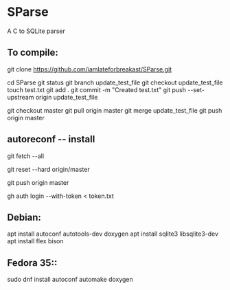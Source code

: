 # SParse
A C to SQLite parser

To compile:
-----------

git clone https://github.com/iamlateforbreakast/SParse.git

cd SParse
git status
git branch update_test_file
git checkout update_test_file
touch test.txt
git add .
git commit -m "Created test.txt"
git push --set-upstream origin update_test_file

git checkout master
git pull origin master
git merge update_test_file
git push origin master

autoreconf -- install
--------------------------------
git fetch --all

git reset --hard origin/master

git push origin master


gh auth login --with-token < token.txt

Debian:
-------
apt install autoconf autotools-dev doxygen
apt install sqlite3 libsqlite3-dev
apt install flex bison

Fedora 35::
----------
sudo dnf install autoconf automake doxygen
